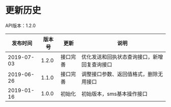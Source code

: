 # 更新历史 #

API版本：1.2.0

| 发布时间   | 版本号 | 更新     | 说明                                                         |
| ---------- | ------ | -------- | ------------------------------------------------------------ |
| 2019-07-03 | 1.2.0  | 接口完善 | 优化发送和回执状态查询接口，新增回复查询接口                 |
| 2019-06-26 | 1.1.0  | 接口完善 | 调整接口参数、返回值格式，删除无用接口                       |
| 2019-01-16 | 1.0.0  | 初始化   | 初始版本，sms基本操作接口                                    |